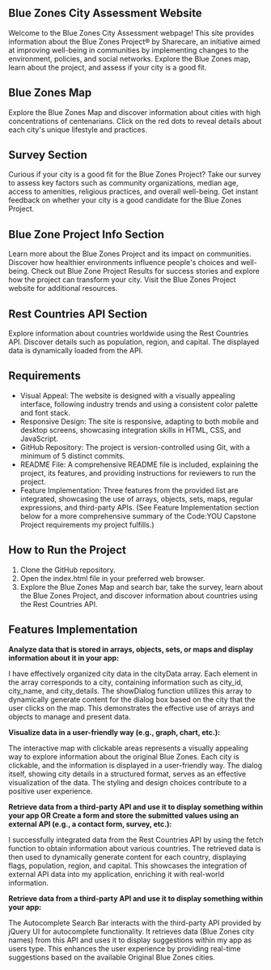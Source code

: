 
## Blue Zones City Assessment Website

Welcome to the Blue Zones City Assessment webpage! This site provides information about the Blue Zones Project® by Sharecare, an initiative aimed at improving well-being in communities by implementing changes to the environment, policies, and social networks. Explore the Blue Zones map, learn about the project, and assess if your city is a good fit.

## Blue Zones Map
Explore the Blue Zones Map and discover information about cities with high concentrations of centenarians. Click on the red dots to reveal details about each city's unique lifestyle and practices.
## Survey Section
Curious if your city is a good fit for the Blue Zones Project? Take our survey to assess key factors such as community organizations, median age, access to amenities, religious practices, and overall well-being. Get instant feedback on whether your city is a good candidate for the Blue Zones Project.
## Blue Zone Project Info Section
Learn more about the Blue Zones Project and its impact on communities. Discover how healthier environments influence people's choices and well-being. Check out Blue Zone Project Results for success stories and explore how the project can transform your city. Visit the Blue Zones Project website for additional resources.
## Rest Countries API Section
Explore information about countries worldwide using the Rest Countries API. Discover details such as population, region, and capital. The displayed data is dynamically loaded from the API.

## Requirements
- Visual Appeal: The website is designed with a visually appealing interface, following industry trends and using a consistent color palette and font stack.
- Responsive Design: The site is responsive, adapting to both mobile and desktop screens, showcasing integration skills in HTML, CSS, and JavaScript.
- GitHub Repository: The project is version-controlled using Git, with a minimum of 5 distinct commits.
- README File: A comprehensive README file is included, explaining the project, its features, and providing instructions for reviewers to run the project.
- Feature Implementation: Three features from the provided list are integrated, showcasing the use of arrays, objects, sets, maps, regular expressions, and third-party APIs. (See Feature Implementation section below for a more comprehensive summary of the Code:YOU Capstone Project requirements my project fulfills.)

## How to Run the Project
1. Clone the GitHub repository.
2. Open the index.html file in your preferred web browser.
3. Explore the Blue Zones Map and search bar, take the survey, learn about the Blue Zones Project, and discover information about countries using the Rest Countries API.

## Features Implementation
**Analyze data that is stored in arrays, objects, sets, or maps and display information about it in your app:**

I have effectively organized city data in the cityData array. Each element in the array corresponds to a city, containing information such as city_id, city_name, and city_details.
The showDialog function utilizes this array to dynamically generate content for the dialog box based on the city that the user clicks on the map. This demonstrates the effective use of arrays and objects to manage and present data.

**Visualize data in a user-friendly way (e.g., graph, chart, etc.):**

The interactive map with clickable areas represents a visually appealing way to explore information about the original Blue Zones. Each city is clickable, and the information is displayed in a user-friendly way.
The dialog itself, showing city details in a structured format, serves as an effective visualization of the data. The styling and design choices contribute to a positive user experience.

**Retrieve data from a third-party API and use it to display something within your app OR Create a form and store the submitted values using an external API (e.g., a contact form, survey, etc.):**

I successfully integrated data from the Rest Countries API by using the fetch function to obtain information about various countries.
The retrieved data is then used to dynamically generate content for each country, displaying flags, population, region, and capital. This showcases the integration of external API data into my application, enriching it with real-world information.

**Retrieve data from a third-party API and use it to display something within your app:**
  
The Autocomplete Search Bar interacts with the third-party API provided by jQuery UI for autocomplete functionality. It retrieves data (Blue Zones city names) from this API and uses it to display suggestions within my app as users type. This enhances the user experience by providing real-time suggestions based on the available Original Blue Zones cities.
